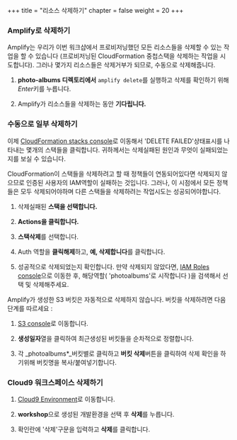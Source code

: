 +++
title = "리소스 삭제하기"
chapter = false
weight = 20
+++

### Amplify로 삭제하기

Amplify는 우리가 이번 워크샵에서 프로비저닝했던 모든 리소스들을 삭제할 수 있는 작업을 할 수 있습니다 (프로비저닝된 CloudFormation 중첩스택을 삭제하는 작업을 시도합니다). 그러나 몇가지 리소스들은 삭제거부가 되므로, 수동으로 삭제해줍니다.

1. **photo-albums 디렉토리에서** `amplify delete`를 실행하고 삭제를 확인하기 위해 *Enter*키를 누릅니다.

2. Amplify가 리소스들을 삭제하는 동안 **기다립니다.**

### 수동으로 일부 삭제하기

이제 [CloudFormation stacks console](https://console.aws.amazon.com/cloudformation/home?region=ap-northeast-2#/stacks)로 이동해서 'DELETE FAILED'상태표시를 나타내는 몇개의 스택들을 클릭합니다. 귀하께서는 삭제실패된 원인과 무엇이 실패되었는지를 보실 수 있습니다.

CloudFormation이 스택들을 삭제하려고 할 때 정책들이 연동되어있다면 삭제되지 않으므로 인증된 사용자의 IAM역할이 실패하는 것입니다. 그러나, 이 시점에서 모든 정책들은 모두 삭제되어야하며 다른 스택들을 삭제하려는 작업시도는 성공되어야합니다.

1. 삭제실패된 **스택을 선택합니다.**

2. **Actions을 클릭합니다.**

3. **스택삭제**를 선택합니다.

4. Auth 역할을 **클릭해제**하고, **예, 삭제합니다**를 클릭합니다.

5. 성공적으로 삭제되었는지 확인합니다. 만약 삭제되지 않았다면, [IAM Roles console](https://console.aws.amazon.com/iam/home?#/roles)으로 이동한 후, 해당역할( 'photoalbums'로 시작합니다 )을 검색해서 선택 및 삭제해주세요.

Amplify가 생성한 S3 버킷은 자동적으로 삭제하지 않습니다. 버킷을 삭제하려면 다음 단계를 따르세요 :

1. [S3 console](https://s3.console.aws.amazon.com/s3/home?region=ap-northeast-2)로 이동합니다.

2. **생성일자**열을 클릭하여 최근생성된 버킷들을 순차적으로 정렬합니다.

3. 각 _photoalbums*_버킷별로 클릭하고 **버킷 삭제**버튼을 클릭하여 삭제 확인을 하기위해 버킷명을 복사/붙여넣기합니다.


### Cloud9 워크스페이스 삭제하기

1. [Cloud9 Environment](https://ap-northeast-2.console.aws.amazon.com/cloud9/home?region=ap-northeast-2)로 이동합니다.

2. **workshop**으로 생성된 개발환경을 선택 후 **삭제**를 누릅니다.

3. 확인란에 '삭제'구문을 입력하고 **삭제**를 클릭합니다.
